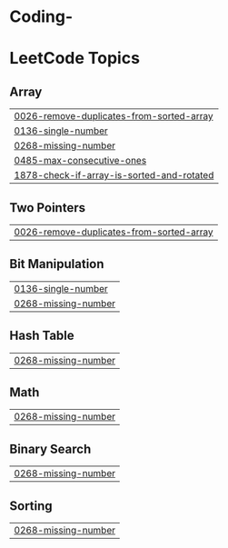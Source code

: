 # Coding-
<!---LeetCode Topics Start-->
# LeetCode Topics
## Array
|  |
| ------- |
| [0026-remove-duplicates-from-sorted-array](https://github.com/Sparsh166/Coding-/tree/master/0026-remove-duplicates-from-sorted-array) |
| [0136-single-number](https://github.com/Sparsh166/Coding-/tree/master/0136-single-number) |
| [0268-missing-number](https://github.com/Sparsh166/Coding-/tree/master/0268-missing-number) |
| [0485-max-consecutive-ones](https://github.com/Sparsh166/Coding-/tree/master/0485-max-consecutive-ones) |
| [1878-check-if-array-is-sorted-and-rotated](https://github.com/Sparsh166/Coding-/tree/master/1878-check-if-array-is-sorted-and-rotated) |
## Two Pointers
|  |
| ------- |
| [0026-remove-duplicates-from-sorted-array](https://github.com/Sparsh166/Coding-/tree/master/0026-remove-duplicates-from-sorted-array) |
## Bit Manipulation
|  |
| ------- |
| [0136-single-number](https://github.com/Sparsh166/Coding-/tree/master/0136-single-number) |
| [0268-missing-number](https://github.com/Sparsh166/Coding-/tree/master/0268-missing-number) |
## Hash Table
|  |
| ------- |
| [0268-missing-number](https://github.com/Sparsh166/Coding-/tree/master/0268-missing-number) |
## Math
|  |
| ------- |
| [0268-missing-number](https://github.com/Sparsh166/Coding-/tree/master/0268-missing-number) |
## Binary Search
|  |
| ------- |
| [0268-missing-number](https://github.com/Sparsh166/Coding-/tree/master/0268-missing-number) |
## Sorting
|  |
| ------- |
| [0268-missing-number](https://github.com/Sparsh166/Coding-/tree/master/0268-missing-number) |
<!---LeetCode Topics End-->